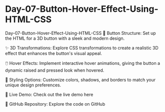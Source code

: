 # Day-07-Button-Hover-Effect-Using-HTML-CSS
Day-07-Button-Hover-Effect-Using-HTML-CSS
🎨 Button Structure: Set up the HTML for a 3D button with a sleek and modern design.

✨ 3D Transformations: Explore CSS transformations to create a realistic 3D effect that enhances the button's visual appeal.

🖱️ Hover Effects: Implement interactive hover animations, giving the button a dynamic raised and pressed look when hovered.

🌈 Styling Options: Customize colors, shadows, and borders to match your unique design preferences.

🚀 Live Demo: Check out the live demo here

🔗 GitHub Repository: Explore the code on GitHub

